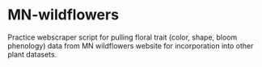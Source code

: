 # MN-wildflowers
Practice webscraper script for pulling floral trait (color, shape, bloom phenology) data from MN wildflowers website for incorporation into other plant datasets.
